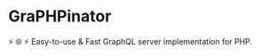 # GraPHPinator

:zap: :globe_with_meridians: :zap: Easy-to-use & Fast GraphQL server implementation for PHP.
